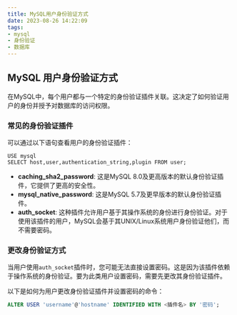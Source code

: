 ```yaml
---
title: MySQL用户身份验证方式
date: 2023-08-26 14:22:09
tags:
- mysql
- 身份验证
- 数据库
---
```


## MySQL 用户身份验证方式

在MySQL中，每个用户都与一个特定的身份验证插件关联。这决定了如何验证用户的身份并授予对数据库的访问权限。

### 常见的身份验证插件

可以通过以下语句查看用户的身份验证插件：

```mysql
USE mysql
SELECT host,user,authentication_string,plugin FROM user;
```



- **caching_sha2_password**: 这是MySQL 8.0及更高版本的默认身份验证插件，它提供了更高的安全性。
- **mysql_native_password**: 这是MySQL 5.7及更早版本的默认身份验证插件。
- **auth_socket**: 这种插件允许用户基于其操作系统的身份进行身份验证。对于使用该插件的用户，MySQL会基于其UNIX/Linux系统用户身份验证他们，而不需要密码。

### 更改身份验证方式

当用户使用`auth_socket`插件时，您可能无法直接设置密码。这是因为该插件依赖于操作系统的身份验证。要为此类用户设置密码，需要先更改其身份验证插件。

以下是如何为用户更改身份验证插件并设置密码的命令：

```sql
ALTER USER 'username'@'hostname' IDENTIFIED WITH <插件名> BY '密码';
```

